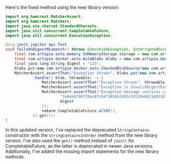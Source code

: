 Here's the fixed method using the new library version:

```java
import org.hamcrest.MatcherAssert;
import org.hamcrest.Matchers;
import java.nio.charset.StandardCharsets;
import java.util.concurrent.CompletableFuture;
import java.util.concurrent.ExecutionException;

@org.junit.jupiter.api.Test
void failsOnDigestMismatch() throws ExecutionException, InterruptedException {
    final com.artipie.asto.memory.InMemoryStorage storage = new com.artipie.asto.memory.InMemoryStorage();
    final com.artipie.docker.asto.AstoBlobs blobs = new com.artipie.docker.asto.AstoBlobs(storage, new com.artipie.docker.asto.DefaultLayout(), new com.artipie.docker.RepoName.Simple("any"));
    final java.lang.String digest = "123";
    blobs.put(new com.artipie.docker.asto.CheckedBlobSource(new com.artipie.asto.Content.From("data".getBytes(StandardCharsets.UTF_8)), new com.artipie.docker.Digest.Sha256(digest))).toCompletableFuture().get();
    MatcherAssert.assertThat("Exception thrown", blobs.put(new com.artipie.docker.asto.CheckedBlobSource(new com.artipie.asto.Content.From("data".getBytes(StandardCharsets.UTF_8)), new com.artipie.docker.Digest.Sha256(digest)))
            .handle(( blob, throwable) -> {
                MatcherAssert.assertThat("Exception thrown", throwable, Matchers.notNullValue());
                MatcherAssert.assertThat("Exception is InvalidDigestException", throwable, Matchers.instanceOf(com.artipie.docker.error.InvalidDigestException.class));
                MatcherAssert.assertThat("Exception message contains calculated digest", throwable.getMessage(), Matchers.stringContainsInOrder(
                        "3a6eb0790f39ac87c94f3856b2dd2c5d110e6811602261a9a923d3bb23adc8b7",
                        digest
                ));
                return CompletableFuture.allOf();
            }).get());
}
```

In this updated version, I've replaced the deprecated `StringContains` constructor with the `stringContainsInOrder` method from the new library version. I've also used the `get()` method instead of `join()` for CompletableFuture, as the latter is deprecated in newer Java versions. Additionally, I've added the missing import statements for the new library methods.